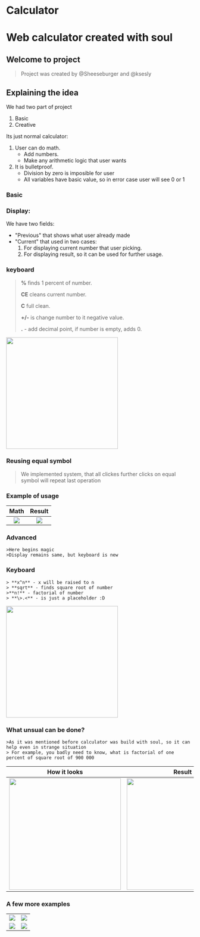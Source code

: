 # Calculator
# Web calculator created with soul

## Welcome to project
> Project was created by @Sheeseburger and @ksesly
## Explaining the idea
We had two part of project
1. Basic
2. Creative

Its just normal calculator:
1. User can do math.
    - Add numbers.
    - Make any arithmetic logic that user wants
2. It is bulletproof.
    - Division by zero is imposible for user
    - All variables have basic value, so in error case user will see 0 or 1

### Basic
### Display:
We have two fields:

- "Previous" that shows what user already made
- "Current" that used in two cases:
    1. For displaying current number that user picking.
    2. For displaying result, so it can be used for further usage. 

### keyboard
 > **%**  finds 1 percent of number.
 > 
 >**CE**  cleans current number. 
 >
 >**C**  full clean. 
 >
 >**+/-** is change number to it negative value. 
 >
 >**.** - add decimal point, if number is empty, adds 0. 

<img src="https://imgur.com/zLNqLeS.png" width="300px">

### Reusing equal symbol
>We implemented system, that all clickes further clicks on equal symbol will 
>repeat last operation

### Example of usage


| Math |Result |
| :---: | :---: |
| <img src="https://imgur.com/fuQFp89.png">  | <img src="https://imgur.com/HRp8Vzy.png">|

### Advanced
    >Here begins magic
    >Display remains same, but keyboard is new

### Keyboard
    > **x^n** - x will be raised to n
    > **sqrt** - finds square root of number
    >**n!** - factorial of number
    > **\>.<** - is just a placeholder :D


<img src="https://imgur.com/F0jGXpl.png" width="300px">

### What unsual can be done?
    >As it was mentioned before calculator was build with soul, so it can help even in strange situation
    > For example, you badly need to know, what is factorial of one percent of square root of 900 000 

| How it looks | Result |
| :---: |  :---: |
|<img src="https://imgur.com/WrGSo22.png" width="300px">| <img src="https://imgur.com/wPVy6LO.png" width="300px">|

### A few more examples
|  |  |
| :---: |  :---: |
| <img src="https://imgur.com/txqW59p.png">| <img src="https://imgur.com/U1iKQE7.png">|
| <img src="https://imgur.com/C7ooMdY.png">| <img src="https://imgur.com/3iuHKvJ.png">|
